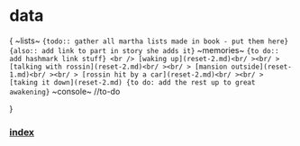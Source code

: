 # data

{
~lists~
`
{todo:: gather all martha lists made in book - put them here}
{also:: add link to part in story she adds it}
`
~memories~
`
{to do:: add hashmark link stuff} <br />
[waking up](reset-2.md)<br/ ><br/ >
[talking with rossin](reset-2.md)<br/ ><br/ >
[mansion outside](reset-1.md)<br/ ><br/ >
[rossin hit by a car](reset-2.md)<br/ ><br/ >
[taking it down](reset-2.md)
{to do: add the rest up to great awakening}
`
~console~
//to-do  

}


### [index](index.md)